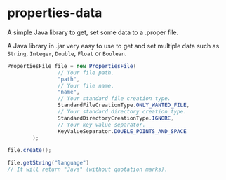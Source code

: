 # properties-data
A simple Java library to get, set some data to a .proper file.

A Java library in .jar very easy to use to get and set multiple data such as `String`, `Integer`, `Double`, `Float` or `Boolean`.

```java
PropertiesFile file = new PropertiesFile(
                // Your file path.
                "path",
                // Your file name.
                "name",
                // Your standard file creation type.
                StandardFileCreationType.ONLY_WANTED_FILE,
                // Your standard directory creation type.
                StandardDirectoryCreationType.IGNORE,
                // Your key value separator.
                KeyValueSeparator.DOUBLE_POINTS_AND_SPACE
        );
```
```java
file.create();
```
```java
file.getString("language")
// It will return "Java" (without quotation marks).
```
